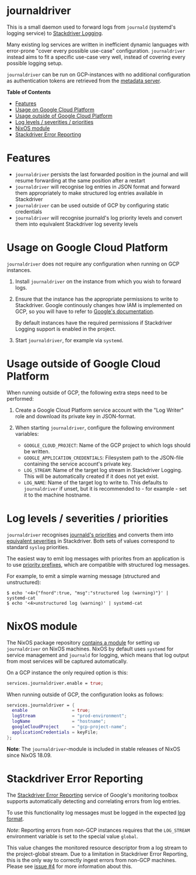journaldriver
=============

This is a small daemon used to forward logs from `journald` (systemd's
logging service) to [Stackdriver Logging][].

Many existing log services are written in inefficient dynamic
languages with error-prone "cover every possible use-case"
configuration. `journaldriver` instead aims to fit a specific use-case
very well, instead of covering every possible logging setup.

`journaldriver` can be run on GCP-instances with no additional
configuration as authentication tokens are retrieved from the
[metadata server][].

<!-- markdown-toc start - Don't edit this section. Run M-x markdown-toc-refresh-toc -->
**Table of Contents**

- [Features](#features)
- [Usage on Google Cloud Platform](#usage-on-google-cloud-platform)
- [Usage outside of Google Cloud Platform](#usage-outside-of-google-cloud-platform)
- [Log levels / severities / priorities](#log-levels--severities--priorities)
- [NixOS module](#nixos-module)
- [Stackdriver Error Reporting](#stackdriver-error-reporting)

<!-- markdown-toc end -->

# Features

* `journaldriver` persists the last forwarded position in the journal
  and will resume forwarding at the same position after a restart
* `journaldriver` will recognise log entries in JSON format and
  forward them appropriately to make structured log entries available
  in Stackdriver
* `journaldriver` can be used outside of GCP by configuring static
  credentials
* `journaldriver` will recognise journald's log priority levels and
  convert them into equivalent Stackdriver log severity levels

# Usage on Google Cloud Platform

`journaldriver` does not require any configuration when running on GCP
instances.

1. Install `journaldriver` on the instance from which you wish to
   forward logs.

2. Ensure that the instance has the appropriate permissions to write
   to Stackdriver. Google continously changes how IAM is implemented
   on GCP, so you will have to refer to [Google's documentation][].

   By default instances have the required permissions if Stackdriver
   Logging support is enabled in the project.

3. Start `journaldriver`, for example via `systemd`.

# Usage outside of Google Cloud Platform

When running outside of GCP, the following extra steps need to be
performed:

1. Create a Google Cloud Platform service account with the "Log
   Writer" role and download its private key in JSON-format.
2. When starting `journaldriver`, configure the following environment
   variables:

   * `GOOGLE_CLOUD_PROJECT`: Name of the GCP project to which logs
     should be written.
   * `GOOGLE_APPLICATION_CREDENTIALS`: Filesystem path to the
     JSON-file containing the service account's private key.
   * `LOG_STREAM`: Name of the target log stream in Stackdriver Logging.
     This will be automatically created if it does not yet exist.
   * `LOG_NAME`: Name of the target log to write to. This defaults to
     `journaldriver` if unset, but it is recommended to - for
     example - set it to the machine hostname.

# Log levels / severities / priorities

`journaldriver` recognises [journald's priorities][] and converts them
into [equivalent severities][] in Stackdriver. Both sets of values
correspond to standard `syslog` priorities.

The easiest way to emit log messages with priorites from an
application is to use [priority prefixes][], which are compatible with
structured log messages.

For example, to emit a simple warning message (structured and
unstructured):

```
$ echo '<4>{"fnord":true, "msg":"structured log (warning)"}' | systemd-cat
$ echo '<4>unstructured log (warning)' | systemd-cat
```

# NixOS module

The NixOS package repository [contains a module][] for setting up
`journaldriver` on NixOS machines. NixOS by default uses `systemd` for
service management and `journald` for logging, which means that log
output from most services will be captured automatically.

On a GCP instance the only required option is this:

```nix
services.journaldriver.enable = true;
```

When running outside of GCP, the configuration looks as follows:

```nix
services.journaldriver = {
  enable                 = true;
  logStream              = "prod-environment";
  logName                = "hostname";
  googleCloudProject     = "gcp-project-name";
  applicationCredentials = keyFile;
};
```

**Note**: The `journaldriver`-module is included in stable releases of
NixOS since NixOS 18.09.

# Stackdriver Error Reporting

The [Stackdriver Error Reporting][] service of Google's monitoring
toolbox supports automatically detecting and correlating errors from
log entries.

To use this functionality log messages must be logged in the expected
[log format][].

*Note*: Reporting errors from non-GCP instances requires that the
`LOG_STREAM` environment variable is set to the special value
`global`.

This value changes the monitored resource descriptor from a log stream
to the project-global stream. Due to a limitation in Stackdriver Error
Reporting, this is the only way to correctly ingest errors from
non-GCP machines. Please see [issue #4][] for more information about
this.

[Stackdriver Logging]: https://cloud.google.com/logging/
[metadata server]: https://cloud.google.com/compute/docs/storing-retrieving-metadata
[Google's documentation]: https://cloud.google.com/logging/docs/access-control
[NixOS]: https://nixos.org/
[contains a module]: https://github.com/NixOS/nixpkgs/pull/42134
[journald's priorities]: http://0pointer.de/public/systemd-man/sd-daemon.html
[equivalent severities]: https://cloud.google.com/logging/docs/reference/v2/rest/v2/LogEntry#logseverity
[priority prefixes]: http://0pointer.de/public/systemd-man/sd-daemon.html
[Stackdriver Error Reporting]: https://cloud.google.com/error-reporting/
[log format]: https://cloud.google.com/error-reporting/docs/formatting-error-messages
[issue #4]: https://github.com/tazjin/journaldriver/issues/4
